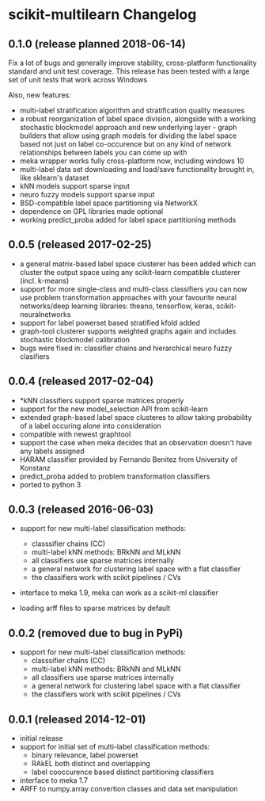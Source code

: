 scikit-multilearn Changelog
===========================

0.1.0 (release planned 2018-06-14)
---------------------------

Fix a lot of bugs and generally improve stability, cross-platform functionality standard
and unit test coverage. This release has been tested with a large set of unit tests that
work across Windows

Also, new features:
- multi-label stratification algorithm and stratification quality measures
- a robust reorganization of label space division, alongside with a working stochastic blockmodel approach and new
  underlying layer - graph builders that allow using graph models for dividing the label space based not just on
  label co-occurence but on any kind of network relationships between labels you can come up with
- meka wrapper works fully cross-platform now, including windows 10
- multi-label data set downloading and load/save functionality brought in, like sklearn's dataset
- kNN models support sparse input
- neuro fuzzy models support sparse input
- BSD-compatible label space partitioning via NetworkX
- dependence on GPL libraries made optional
- working predict_proba added for label space partitioning methods


0.0.5 (released 2017-02-25)
---------------------------

- a general matrix-based label space clusterer has been added which can cluster the output space using any scikit-learn compatible clusterer (incl. k-means)
- support for more single-class and multi-class classifiers you can now use problem transformation approaches with your favourite neural networks/deep learning libraries: theano, tensorflow, keras, scikit-neuralnetworks
- support for label powerset based stratified kfold added
- graph-tool clusterer supports weighted graphs again and includes stochastic blockmodel calibration
- bugs were fixed in: classifier chains and hierarchical neuro fuzzy clasifiers

0.0.4 (released 2017-02-04)
---------------------------

-  *kNN classifiers support sparse matrices properly
- support for the new model_selection API from scikit-learn
- extended graph-based label space clusteres to allow taking probability of a label occuring alone into consideration
- compatible with newest graphtool
- support the case when meka decides that an observation doesn't have any labels assigned
- HARAM classifier provided by Fernando Benitez from University of Konstanz
- predict_proba added to problem transformation classifiers
- ported to python 3 

0.0.3 (released 2016-06-03)
---------------------------

- support for new multi-label classification methods:
    - classsifier chains (CC)
    - multi-label kNN methods: BRkNN and MLkNN
    - all classifiers use sparse matrices internally
    - a general network for clustering label space with a flat classifier
    - the classifiers work with scikit pipelines / CVs

- interface to meka 1.9, meka can work as a scikit-ml classifier
- loading arff files to sparse matrices by default

0.0.2 (removed due to bug in PyPi)
---------------------------

- support for new multi-label classification methods:
    - classsifier chains (CC)
    - multi-label kNN methods: BRkNN and MLkNN
    - all classifiers use sparse matrices internally
    - a general network for clustering label space with a flat classifier
    - the classifiers work with scikit pipelines / CVs



0.0.1 (released 2014-12-01)
---------------------------

- initial release
- support for initial set of multi-label classification methods:
    - binary relevance, label powerset
    - RAkEL both distinct and overlapping
    - label cooccurence based distinct partitioning classifiers
- interface to meka 1.7
- ARFF to numpy.array convertion classes and data set manipulation

